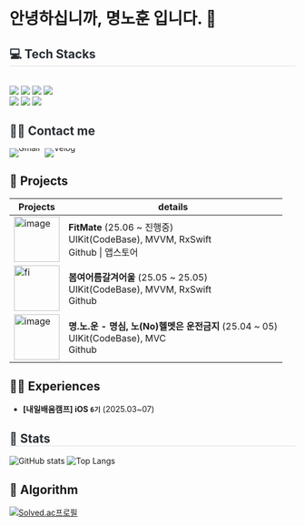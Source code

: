 # 안녕하십니까, 명노훈 입니다. 👋
<div style="text-align: left;">
  <h2 style="border-bottom: 1px solid #d8dee4; color: #282d33;"> 💻 Tech Stacks </h2> <br> 
  <div style="margin: ; text-align: left;" "text-align: left;"> 
    <!-- <img src="https://img.shields.io/badge/IOS-000000?style=flat&logo=IOS&logoColor=white"> -->
    <img src="https://img.shields.io/badge/Swift-F05138?style=flat&logo=Swift&logoColor=white">
    <img src="https://img.shields.io/badge/UIKit-2396F3?style=flat&logo=uikit&logoColor=white">
    <img src="https://img.shields.io/badge/RxSwift-B7178C?style=flat&logo=reactivex&logoColor=white">
    <img src="https://img.shields.io/badge/Firebase-FFCA28?style=flat&logo=Firebase&logoColor=white">
    <br> 
    <img src="https://img.shields.io/badge/Github-181717?style=flat&logo=github&logoColor=white">
    <img src="https://img.shields.io/badge/Notion-000000?style=flat&logo=notion&logoColor=white">
    <img src="https://img.shields.io/badge/Figma-F24E1E?style=flat&logo=figma&logoColor=white">
  </div>
</div>
<!--
<div style="text-align: left;">
  <h2 style="border-bottom: 1px solid #d8dee4; color: #282d33;"> 🧑‍💻 Contact me </h2> 
  <br> 
  <div style="text-align: left;"> 
    <a href=mailto:mnh4140@gmail.com>
      <img src="https://img.shields.io/badge/Gmail-EA4335?style=flat&logo=Gmail&logoColor=white&link=mailto:mnh4140@gmail.com">
    </a>
    <a href=https://velog.io/@mnh4140/posts>
      <img src="https://img.shields.io/badge/Velog-20C997?style=flat&logo=Velog&logoColor=white&link=https://velog.io/@mnh4140/posts">
    </a>
  </div>  
  <br> 
  <div style="text-align: left;">  </div> 
</div>
-->
<div style="text-align: left;">
  <h2 style="color: #282d33;">🧑‍💻 Contact me</h2>
  <div style="text-align: left; line-height: 0;">
    <a href="mailto:mnh4140@gmail.com" style="text-decoration: none; margin-right: 5px;">
      <img src="https://img.shields.io/badge/Gmail-EA4335?style=flat&logo=Gmail&logoColor=white" alt="Gmail">
    </a>
    <a href="https://velog.io/@mnh4140/posts" style="text-decoration: none;">
      <img src="https://img.shields.io/badge/Velog-20C997?style=flat&logo=Velog&logoColor=white" alt="Velog">
    </a>
  </div>
</div>

## 💾 Projects

|Projects|details|
|---|---|
|<img width="80" alt="image" src="https://github.com/user-attachments/assets/ab815321-83bb-4176-9c45-a1ca0dd1a765" />|<b>FitMate</b> (25.06 ~ 진행중)<br>UIKit(CodeBase), MVVM, RxSwift<br>Github \| 앱스토어|
|<img width="80" alt="fi" src="https://github.com/user-attachments/assets/540cf325-4e6e-4f85-9b63-1fff31abf1fd" />|<b>봄여어름갈겨어울</b> (25.05 ~ 25.05)<br>UIKit(CodeBase), MVVM, RxSwift<br>Github|
|<img width="80" alt="image" src="https://github.com/user-attachments/assets/362f69d2-196c-47fa-9185-836976e978c0" />|<b>명.노.운 - 명심, 노(No)헬멧은 운전금지</b> (25.04 ~ 05)<br>UIKit(CodeBase), MVC<br>Github|

## 👨‍🎓 Experiences
- **[내일배움캠프] iOS `6기`** (2025.03~07)




<div style="text-align: left;">
  <h2 style="border-bottom: 1px solid #d8dee4; color: #282d33;"> 🏅 Stats </h2> 

![GitHub stats](https://github-readme-stats.vercel.app/api?username=mnh4140&show_icons=true&theme=onedark)
![Top Langs](https://github-readme-stats.vercel.app/api/top-langs/?username=mnh4140&layout=compact&theme=onedark)
</div>


## 🧩 Algorithm

[![Solved.ac프로필](http://mazassumnida.wtf/api/generate_badge?boj=mnh4140)](https://solved.ac/mnh4140)

